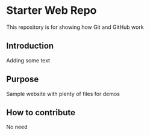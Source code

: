 # Starter Web Repo

This repository is for showing how Git and GitHub work

## Introduction

Adding some text

## Purpose

Sample website with plenty of files for demos


## How to contribute
No need

